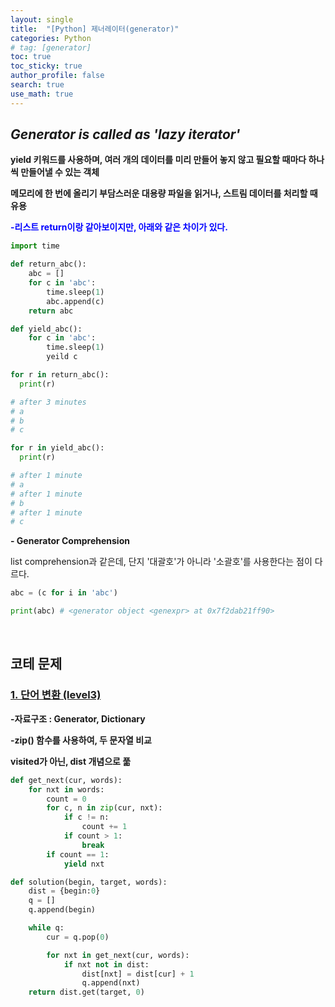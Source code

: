 ```yaml
---
layout: single  
title:  "[Python] 제너레이터(generator)"
categories: Python
# tag: [generator]
toc: true
toc_sticky: true
author_profile: false
search: true
use_math: true
---
```

## ***Generator is called as 'lazy iterator'***

**yield 키워드를 사용하며, 여러 개의 데이터를 미리 만들어 놓지 않고 필요할 때마다 하나씩 만들어낼 수 있는 객체**

**메모리에 한 번에 올리기 부담스러운 대용량 파일을 읽거나, 스트림 데이터를 처리할 때 유용**

<span style="color:blue">**-리스트 return이랑 같아보이지만, 아래와 같은 차이가 있다.**</span>

```python
import time 

def return_abc():
    abc = []
    for c in 'abc':
        time.sleep(1)
        abc.append(c)
    return abc

def yield_abc():
    for c in 'abc':
        time.sleep(1)
        yeild c
```

```python
for r in return_abc():
  print(r) 

# after 3 minutes
# a
# b
# c

for r in yield_abc():
  print(r)

# after 1 minute
# a
# after 1 minute
# b
# after 1 minute
# c
```

**- Generator Comprehension**

list comprehension과 같은데, 단지 '대괄호'가 아니라 '소괄호'를 사용한다는 점이 다르다.

```python
abc = (c for i in 'abc')

print(abc) # <generator object <genexpr> at 0x7f2dab21ff90>
```
<br/>


## 코테 문제

### [1. 단어 변환 (level3)](https://school.programmers.co.kr/learn/courses/30/lessons/43163)

**-자료구조 : Generator, Dictionary**

**-zip() 함수를 사용하여, 두 문자열 비교**

**visited가 아닌, dist 개념으로 풂**

```python
def get_next(cur, words):
    for nxt in words:
        count = 0
        for c, n in zip(cur, nxt):
            if c != n:
                count += 1
            if count > 1:
                break
        if count == 1:
            yield nxt

def solution(begin, target, words):
    dist = {begin:0}
    q = []
    q.append(begin)

    while q:
        cur = q.pop(0)

        for nxt in get_next(cur, words):
            if nxt not in dist:
                dist[nxt] = dist[cur] + 1
                q.append(nxt)
    return dist.get(target, 0)
```
<br/>